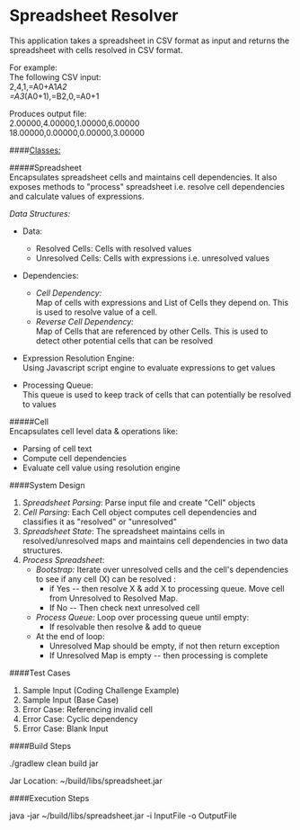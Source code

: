# Spreadsheet Resolver

This application takes a spreadsheet in CSV format as input and returns the spreadsheet with cells resolved in CSV format.

For	example:<br /> 
The	following CSV input:<br />
2,4,1,=A0+A1*A2<br />
=A3*(A0+1),=B2,0,=A0+1

Produces output	file:<br />
2.00000,4.00000,1.00000,6.00000<br />
18.00000,0.00000,0.00000,3.00000

####<u>Classes:</u> 

#####Spreadsheet<br />
Encapsulates spreadsheet cells and maintains cell dependencies. It also exposes methods to "process"
spreadsheet i.e. resolve cell dependencies and calculate values of expressions.

*Data Structures:*
* Data: 
    * Resolved Cells: Cells with resolved values
    * Unresolved Cells: Cells with expressions i.e. unresolved values

* Dependencies:
    * *Cell Dependency:* <br/>
        Map of cells with expressions and List of Cells they depend on. This is used to resolve value of a cell.
    * *Reverse Cell Dependency:*<br />
        Map of Cells that are referenced by other Cells. This is used to detect other potential cells that can be resolved
    
* Expression Resolution Engine:<br />
    Using Javascript script engine to evaluate expressions to get values

* Processing Queue:<br />
    This queue is used to keep track of cells that can potentially be resolved to values


#####Cell<br />
Encapsulates cell level data & operations like:
* Parsing of cell text
* Compute cell dependencies
* Evaluate cell value using resolution engine


####System Design
1. *Spreadsheet Parsing*: Parse input file and create "Cell" objects
2. *Cell Parsing*: Each Cell object computes cell dependencies and classifies it as "resolved" or "unresolved"
3. *Spreadsheet State*: The spreadsheet maintains cells in resolved/unresolved maps and maintains cell dependencies in two data structures.
4. *Process Spreadsheet*: 
    * *Bootstrap:* Iterate over unresolved cells and the cell's dependencies to see if any cell (X) can be resolved : 
        * if Yes -- then resolve X & add X to processing queue. Move cell from Unresolved to Resolved Map.
        * If No -- Then check next unresolved cell
    * *Process Queue:* Loop over processing queue until empty:
        * If resolvable then resolve & add to queue
    * At the end of loop:
        * Unresolved Map should be empty, if not then return exception
        * If Unresolved Map is empty -- then processing is complete

####Test Cases

1. Sample Input (Coding Challenge Example)
2. Sample Input (Base Case)
3. Error Case: Referencing invalid cell
4. Error Case: Cyclic dependency
5. Error Case: Blank Input

####Build Steps

./gradlew clean build jar

Jar Location: ~/build/libs/spreadsheet.jar

####Execution Steps

java -jar ~/build/libs/spreadsheet.jar -i InputFile -o OutputFile